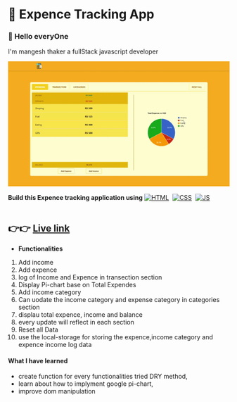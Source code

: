 # 💸 Expence Tracking App
### 🙌 Hello everyOne 
I'm mangesh thaker a fullStack javascript developer 

![Expence Tracking App](https://github.com/MangeshThakre/fsjs-expence-tracking-app/blob/master/assets/ezgif.com-gif-maker(7).gif)



__Build this Expence tracking application using__ 
[![HTML](https://img.shields.io/badge/html5%20-%23E34F26.svg?&style=for-the-badge&logo=html5&logoColor=white)](https://github.com/prakash-naikwadi)&nbsp;
[![CSS](https://img.shields.io/badge/css3%20-%231572B6.svg?&style=for-the-badge&logo=css3&logoColor=white)](https://github.com/prakash-naikwadi)&nbsp;
[![JS](https://img.shields.io/badge/javascript%20-%23323330.svg?&style=for-the-badge&logo=javascript&logoColor=%23F7DF1E)](https://github.com/prakash-naikwadi)
<br>
<br>
## 👉👉 [Live link](https://fsjs-expence-tracking-app.netlify.app)

* __Functionalities__
1.  Add income
2.  Add expence
3.  log of Income and Expence in transection section
4.  Display Pi-chart base on Total Expendes
5.  Add income category
6.  Can uodate the income category and expense category in categories section
7.  displau total expence, income and balance
8.  every update will reflect in each section
9.  Reset all Data
10.  use the local-storage for storing the expence,income category and expence income log data

#### What I have learned
* create function for every functionalities tried DRY method,
* learn about how to implyment google pi-chart,
* improve dom manipulation 



